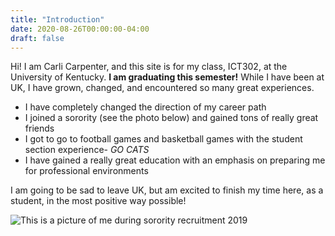 ```yaml
---
title: "Introduction"
date: 2020-08-26T00:00:00-04:00
draft: false
---
```


Hi! I am Carli Carpenter, and this site is for my class, ICT302, at the University of Kentucky. **I am graduating this semester!** While I have been at UK, I have grown, changed, and encountered so many great experiences.
+ I have completely changed the direction of my career path
+ I joined a sorority (see the photo below) and gained tons of really great friends
+ I got to go to football games and basketball games with the student section experience- *GO CATS*
+ I have gained a really great education with an emphasis on preparing me for professional environments

I am going to be sad to leave UK, but am excited to finish my time here, as a student, in the most positive way possible!


![This is a picture of me during sorority recruitment 2019](https://serene-morse-0e258c.netlify.app/HugoIntro.JPG)
